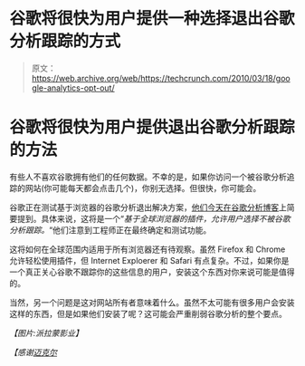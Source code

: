 # 谷歌将很快为用户提供一种选择退出谷歌分析跟踪的方式

> 原文：<https://web.archive.org/web/https://techcrunch.com/2010/03/18/google-analytics-opt-out/>

# 谷歌将很快为用户提供退出谷歌分析跟踪的方法

有些人不喜欢谷歌拥有他们的任何数据。不幸的是，如果你访问一个被谷歌分析追踪的网站(你可能每天都会点击几个)，你别无选择。但很快，你可能会。

谷歌正在测试基于浏览器的谷歌分析退出解决方案，[他们今天在谷歌分析博客](https://web.archive.org/web/20230317062434/http://analytics.blogspot.com/2010/03/more-choice-for-users-browser-based-opt.html)上简要提到。具体来说，这将是一个“*基于全球浏览器的插件，允许用户选择不被谷歌分析跟踪。*“他们注意到工程师正在最终确定和测试功能。

这将如何在全球范围内适用于所有浏览器还有待观察。虽然 Firefox 和 Chrome 允许轻松使用插件，但 Internet Exploerer 和 Safari 有点复杂。不过，如果你是一个真正关心谷歌不跟踪你的这些信息的用户，安装这个东西对你来说可能是值得的。

当然，另一个问题是这对网站所有者意味着什么。虽然不太可能有很多用户会安装这样的东西，但是如果他们安装了呢？这可能会严重削弱谷歌分析的整个要点。

*【图片:派拉蒙影业】*

*【感谢[迈克尔](https://web.archive.org/web/20230317062434/http://www.websonic.nl/)*